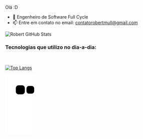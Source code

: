 Olá :D

- 🔭 Engenheiro de Software Full Cycle
- 📫 Entre em contato no email: contatorobertmull@gmail.com

![Robert GitHub Stats](https://github-readme-stats.vercel.app/api?username=robertmller&show_icons=true&theme=tokyonight)


### Tecnologias que utilizo no dia-a-dia:

</div> <br/>

[![Top Langs](https://github-readme-stats.vercel.app/api/top-langs/?username=robertmller&layout=compact)](https://github.com/robertmller/github-readme-stats)

![Snake animation](https://github.com/rafaballerini/rafaballerini/blob/output/github-contribution-grid-snake.svg)
 
</div>


